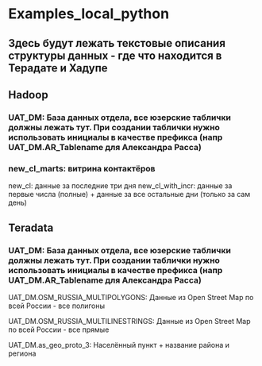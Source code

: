 # Examples_local_python

## Здесь будут лежать текстовые описания структуры данных - где что находится в Терадате и Хадупе

## Hadoop

### UAT_DM: База данных отдела, все юзерские таблички должны лежать тут. При создании таблички нужно использовать инициалы в качестве префикса (напр UAT_DM.AR_Tablename для Александра Расса)

### new_cl_marts: витрина контактёров

new_cl: данные за последние три дня
new_cl_with_incr: данные за первые числа (полные) + данные за все остальные дни (только за сам день)



## Teradata

### UAT_DM: База данных отдела, все юзерские таблички должны лежать тут. При создании таблички нужно использовать инициалы в качестве префикса (напр UAT_DM.AR_Tablename для Александра Расса)

UAT_DM.OSM_RUSSIA_MULTIPOLYGONS: Данные из Open Street Map по всей России - все полигоны

UAT_DM.OSM_RUSSIA_MULTILINESTRINGS: Данные из Open Street Map по всей России - все прямые

UAT_DM.as_geo_proto_3: Населённый пункт + название района и региона